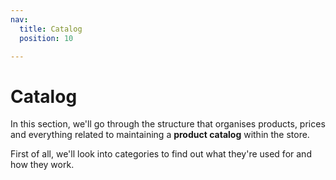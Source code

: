 ```yaml
---
nav:
  title: Catalog
  position: 10

---
```


# Catalog

In this section, we'll go through the structure that organises products, prices and everything related to maintaining a **product catalog** within the store.

First of all, we'll look into categories to find out what they're used for and how they work.

<PageRef page="categories" />
